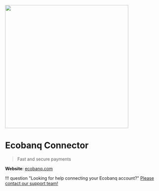 <img src="https://static.openfintech.io/payment_providers/ecobanq/logo.png?w=400" width="400px" >

# Ecobanq Connector

> Fast and secure payments

**Website**: [ecobanq.com](https://www.ecobanq.com/)

!!! question "Looking for help connecting your Ecobanq account?"
    <!--email_off-->[Please contact our support team!](mailto:{{custom.support_email}})<!--/email_off-->